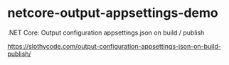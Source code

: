# netcore-output-appsettings-demo
.NET Core: Output configuration appsettings.json on build / publish

https://slothycode.com/output-configuration-appsettings-json-on-build-publish/
